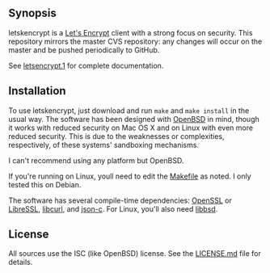 ## Synopsis

letskencrypt is a [Let's Encrypt](https://letsencrypt.org) client with a
strong focus on security.
This repository mirrors the master CVS repository: any changes will
occur on the master and be pushed periodically to GitHub.

See [letsencrypt.1](blob/master/letsencrypt.1) for complete documentation.

## Installation

To use letskencrypt, just download and run `make` and `make install` in
the usual way.
The software has been designed with [OpenBSD](http://www.openbsd.org) in
mind, though it works with reduced security on Mac OS X and
on Linux with even more reduced security.
This is due to the weaknesses or complexities, respectively, of these
systems' sandboxing mechanisms.

I can't recommend using any platform but OpenBSD.

If you're running on Linux, youll need to edit the
[Makefile](blob/master/Makefile) as noted.  I only tested this on
Debian.

The software has several compile-time dependencies:
[OpenSSL](https://openssl.org) or [LibreSSL](http://www.libressl.org), 
[libcurl](https://curl.haxx.se/libcurl), and
[json-c](https://github.com/json-c/json-c).
For Linux, you'll also need 
[libbsd](https://libbsd.freedesktop.org).

## License

All sources use the ISC (like OpenBSD) license.
See the [LICENSE.md](LICENSE.md) file for details.
